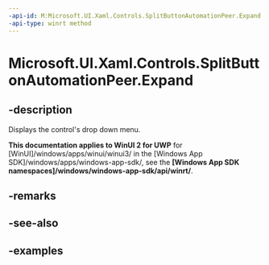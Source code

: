 ```yaml
---
-api-id: M:Microsoft.UI.Xaml.Controls.SplitButtonAutomationPeer.Expand
-api-type: winrt method
---
```

<!-- Method syntax.
public void SplitButtonAutomationPeer.Expand()
-->

# Microsoft.UI.Xaml.Controls.SplitButtonAutomationPeer.Expand


## -description

Displays the control's drop down menu.


**This documentation applies to WinUI 2 for UWP** for [WinUI]/windows/apps/winui/winui3/ in the [Windows App SDK]/windows/apps/windows-app-sdk/, see the **[Windows App SDK namespaces]/windows/windows-app-sdk/api/winrt/**.

## -remarks


## -see-also


## -examples


